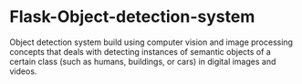 # Flask-Object-detection-system
Object detection system build using computer vision and image processing concepts that deals with detecting instances of semantic objects of a certain class (such as humans, buildings, or cars) in digital images and videos.
